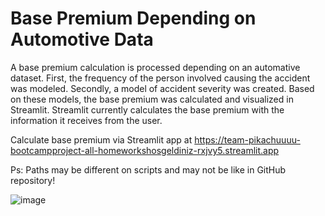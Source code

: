 # Base Premium Depending on Automotive Data 
 A base premium calculation is processed depending on an automative dataset. 
First, the frequency of the person involved causing the accident was modeled. Secondly, a model of accident severity was created. Based on these models, the base premium was calculated and visualized in Streamlit. Streamlit currently calculates the base premium with the information it receives from the user.

Calculate base premium via Streamlit app at https://team-pikachuuuu-bootcampproject-all-homeworkshosgeldiniz-rxjvy5.streamlit.app

Ps: Paths may be different on scripts and may not be like in GitHub repository!

![image](https://github.com/gizembakan/AutoData-Base-Premium/assets/76500992/aadbc651-c0ce-4f12-8523-900b8f1bfdd9)
